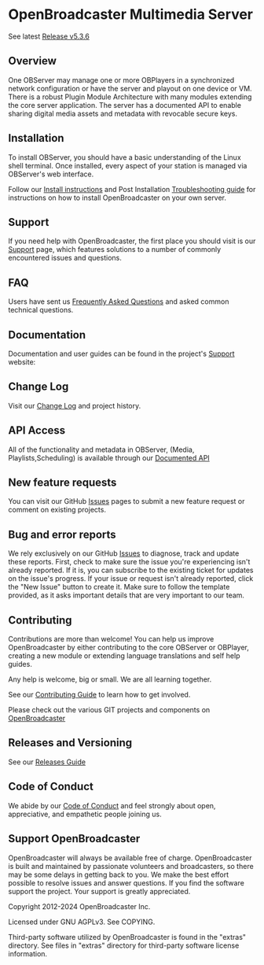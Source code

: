 #  OpenBroadcaster Multimedia Server

See latest [Release v5.3.6](https://github.com/openbroadcaster/observer/releases/tag/v5.3.6)

## Overview

One OBServer may manage one or more OBPlayers in a synchronized network configuration or have the server and playout on one device or VM.   There is a robust Plugin Module Architecture with many modules extending the core server application.  The server has a documented API to enable sharing digital media assets and metadata with revocable secure keys.

## Installation

To install OBServer, you should have a basic understanding of the Linux shell terminal. Once installed, every aspect of your station is managed via OBServer's web interface.

Follow our [Install instructions](https://github.com/openbroadcaster/observer/blob/v5.3.2/INSTALL.md) and Post Installation [Troubleshooting guide](https://support.openbroadcaster.com/troubleshooting#post-installation-observer-troubleshooting) for instructions on how to install OpenBroadcaster on your own server.

## Support

If you need help with OpenBroadcaster, the first place you should visit is our [Support](https://support.openbroadcaster.com/observer) page, which features solutions to a number of commonly encountered issues and questions.

## FAQ

Users have sent us [Frequently Asked Questions](https://openbroadcaster.com/knowledge/frequently-asked-questions) and asked common technical questions.

## Documentation

Documentation and user guides can be found in the project's [Support](https://support.openbroadcaster.com) website: 

## Change Log

Visit our [Change Log](https://openbroadcaster.com/resource/change-log) and project history.

## API Access

All of the functionality and metadata in OBServer, (Media, Playlists,Scheduling) is available through our [Documented API](https://docs.openbroadcaster.com/)

## New feature requests

You can visit our GitHub [Issues](https://github.com/openbroadcaster/observer/issues) pages to submit a new feature request or comment on existing projects.

## Bug and error reports

We rely exclusively on our GitHub [Issues](https://github.com/openbroadcaster/observer/issues) to diagnose, track and update these reports. First, check to make sure the issue you're experiencing isn't already reported. If it is, you can subscribe to the existing ticket for updates on the issue's progress. If your issue or request isn't already reported, click the "New Issue" button to create it. Make sure to follow the template provided, as it asks important details that are very important to our team.

## Contributing

Contributions are more than welcome! You can help us improve OpenBroadcaster by either contributing to the core OBServer or OBPlayer, creating a new module or extending language translations and self help guides. 

Any help is welcome, big or small. We are all learning together.

See our [Contributing Guide](https://github.com/openbroadcaster/.github/blob/main/docs/CONTRIBUTING.md) to learn how to get involved.

Please check out the various GIT projects and components on [OpenBroadcaster](https://github.com/openbroadcaster)

## Releases and Versioning

See our [Releases Guide](https://github.com/openbroadcaster/.github/blob/main/docs/RELEASES.md) 

## Code of Conduct

We abide by our [Code of Conduct](https://github.com/openbroadcaster/.github/blob/main/docs/CODE_OF_CONDUCT.md) and feel strongly about open, appreciative, and empathetic people joining us. 

## Support OpenBroadcaster

OpenBroadcaster will always be available free of charge. OpenBroadcaster is built and maintained by passionate volunteers and broadcasters, so there may be some delays in getting back to you. We make the best effort possible to resolve issues and answer questions. If you find the software support the project. Your support is greatly appreciated.

Copyright 2012-2024 OpenBroadcaster Inc.

Licensed under GNU AGPLv3.  See COPYING.

Third-party software utilized by OpenBroadcaster is found in the "extras" directory.
See files in "extras" directory for third-party software license information.

